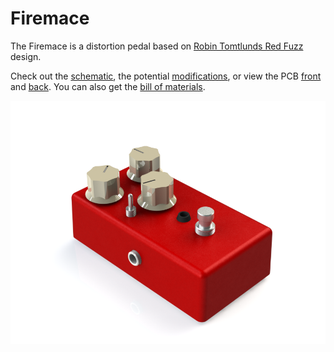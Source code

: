 # Firemace

The Firemace is a distortion pedal based on [Robin Tomtlunds Red Fuzz](http://www.generalguitargadgets.com/effects-projects/distortion/red-fuzz/) design.

Check out the [schematic](firemace-schematic.pdf), the potential [modifications](modifications/), or view the PCB [front](firemace-pcb-front.png) and [back](firemace-pcb-back.png). You can also get the [bill of materials](firemace-BOM.xlsx).

![Firemace render](firemace-render.png)
